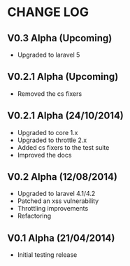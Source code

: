 CHANGE LOG
==========


## V0.3 Alpha (Upcoming)

* Upgraded to laravel 5


## V0.2.1 Alpha (Upcoming)

* Removed the cs fixers


## V0.2.1 Alpha (24/10/2014)

* Upgraded to core 1.x
* Upgraded to throttle 2.x
* Added cs fixers to the test suite
* Improved the docs


## V0.2 Alpha (12/08/2014)

* Upgraded to laravel 4.1/4.2
* Patched an xss vulnerability
* Throttling improvements
* Refactoring


## V0.1 Alpha (21/04/2014)

* Initial testing release
